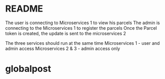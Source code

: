 # README

The user is connecting to Microservices 1 to view his parcels
The admin is connecting to the Microservices 1 to register the parcels
Once the Parcel token is created, the update is sent to the microservices 2

The three services should run at the same time
Microservices 1 - user and admin access
Microservices 2 & 3 - admin access only

# globalpost
